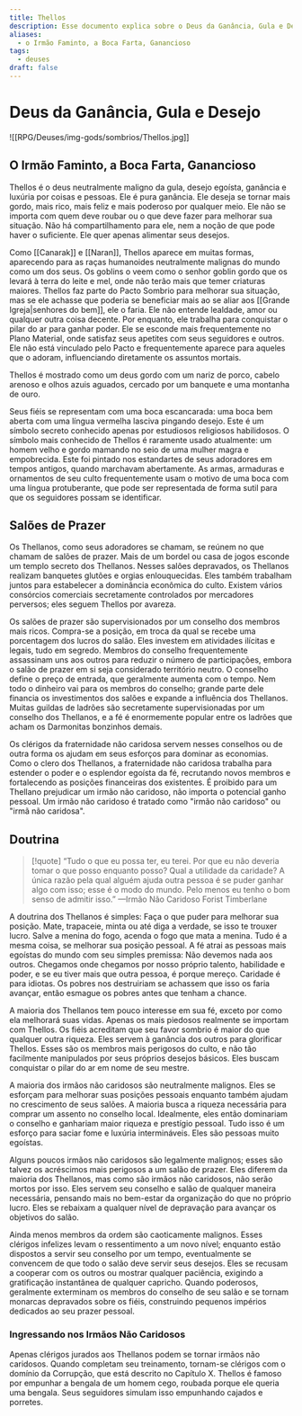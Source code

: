 ```yaml
---
title: Thellos
description: Esse documento explica sobre o Deus da Ganância, Gula e Desejo
aliases:
  - o Irmão Faminto, a Boca Farta, Ganancioso
tags:
  - deuses
draft: false
---
```

# Deus da Ganância, Gula e Desejo
![[RPG/Deuses/img-gods/sombrios/Thellos.jpg]]

## O Irmão Faminto, a Boca Farta, Ganancioso

Thellos é o deus neutralmente maligno da gula, desejo egoísta, ganância e luxúria por coisas e pessoas. Ele é pura ganância. Ele deseja se tornar mais gordo, mais rico, mais feliz e mais poderoso por qualquer meio. Ele não se importa com quem deve roubar ou o que deve fazer para melhorar sua situação. Não há compartilhamento para ele, nem a noção de que pode haver o suficiente. Ele quer apenas alimentar seus desejos.

Como [[Canarak]] e [[Naran]], Thellos aparece em muitas formas, aparecendo para as raças humanoides neutralmente malignas do mundo como um dos seus. Os goblins o veem como o senhor goblin gordo que os levará à terra do leite e mel, onde não terão mais que temer criaturas maiores. Thellos faz parte do Pacto Sombrio para melhorar sua situação, mas se ele achasse que poderia se beneficiar mais ao se aliar aos [[Grande Igreja|senhores do bem]], ele o faria. Ele não entende lealdade, amor ou qualquer outra coisa decente. Por enquanto, ele trabalha para conquistar o pilar do ar para ganhar poder. Ele se esconde mais frequentemente no Plano Material, onde satisfaz seus apetites com seus seguidores e outros. Ele não está vinculado pelo Pacto e frequentemente aparece para aqueles que o adoram, influenciando diretamente os assuntos mortais.

Thellos é mostrado como um deus gordo com um nariz de porco, cabelo arenoso e olhos azuis aguados, cercado por um banquete e uma montanha de ouro.

Seus fiéis se representam com uma boca escancarada: uma boca bem aberta com uma língua vermelha lasciva pingando desejo. Este é um símbolo secreto conhecido apenas por estudiosos religiosos habilidosos. O símbolo mais conhecido de Thellos é raramente usado atualmente: um homem velho e gordo mamando no seio de uma mulher magra e empobrecida. Este foi pintado nos estandartes de seus adoradores em tempos antigos, quando marchavam abertamente. As armas, armaduras e ornamentos de seu culto frequentemente usam o motivo de uma boca com uma língua protuberante, que pode ser representada de forma sutil para que os seguidores possam se identificar.

## Salões de Prazer
Os Thellanos, como seus adoradores se chamam, se reúnem no que chamam de salões de prazer. Mais de um bordel ou casa de jogos esconde um templo secreto dos Thellanos. Nesses salões depravados, os Thellanos realizam banquetes glutões e orgias enlouquecidas. Eles também trabalham juntos para estabelecer a dominância econômica do culto. Existem vários consórcios comerciais secretamente controlados por mercadores perversos; eles seguem Thellos por avareza.

Os salões de prazer são supervisionados por um conselho dos membros mais ricos. Compra-se a posição, em troca da qual se recebe uma porcentagem dos lucros do salão. Eles investem em atividades ilícitas e legais, tudo em segredo. Membros do conselho frequentemente assassinam uns aos outros para reduzir o número de participações, embora o salão de prazer em si seja considerado território neutro. O conselho define o preço de entrada, que geralmente aumenta com o tempo. Nem todo o dinheiro vai para os membros do conselho; grande parte dele financia os investimentos dos salões e expande a influência dos Thellanos. Muitas guildas de ladrões são secretamente supervisionadas por um conselho dos Thellanos, e a fé é enormemente popular entre os ladrões que acham os Darmonitas bonzinhos demais.

Os clérigos da fraternidade não caridosa servem nesses conselhos ou de outra forma os ajudam em seus esforços para dominar as economias. Como o clero dos Thellanos, a fraternidade não caridosa trabalha para estender o poder e o esplendor egoísta da fé, recrutando novos membros e fortalecendo as posições financeiras dos existentes. É proibido para um Thellano prejudicar um irmão não caridoso, não importa o potencial ganho pessoal. Um irmão não caridoso é tratado como "irmão não caridoso" ou "irmã não caridosa".

## Doutrina
> [!quote] “Tudo o que eu possa ter, eu terei. Por que eu não deveria tomar o que posso enquanto posso? Qual a utilidade da caridade? A única razão pela qual alguém ajuda outra pessoa é se puder ganhar algo com isso; esse é o modo do mundo. Pelo menos eu tenho o bom senso de admitir isso.”
—Irmão Não Caridoso Forist Timberlane

A doutrina dos Thellanos é simples: Faça o que puder para melhorar sua posição. Mate, trapaceie, minta ou até diga a verdade, se isso te trouxer lucro. Salve a menina do fogo, acenda o fogo que mata a menina. Tudo é a mesma coisa, se melhorar sua posição pessoal. A fé atrai as pessoas mais egoístas do mundo com seu simples premissa: Não devemos nada aos outros. Chegamos onde chegamos por nosso próprio talento, habilidade e poder, e se eu tiver mais que outra pessoa, é porque mereço. Caridade é para idiotas. Os pobres nos destruiriam se achassem que isso os faria avançar, então esmague os pobres antes que tenham a chance.

A maioria dos Thellanos tem pouco interesse em sua fé, exceto por como ela melhorará suas vidas. Apenas os mais piedosos realmente se importam com Thellos. Os fiéis acreditam que seu favor sombrio é maior do que qualquer outra riqueza. Eles servem à ganância dos outros para glorificar Thellos. Esses são os membros mais perigosos do culto, e não tão facilmente manipulados por seus próprios desejos básicos. Eles buscam conquistar o pilar do ar em nome de seu mestre.

A maioria dos irmãos não caridosos são neutralmente malignos. Eles se esforçam para melhorar suas posições pessoais enquanto também ajudam no crescimento de seus salões. A maioria busca a riqueza necessária para comprar um assento no conselho local. Idealmente, eles então dominariam o conselho e ganhariam maior riqueza e prestígio pessoal. Tudo isso é um esforço para saciar fome e luxúria intermináveis. Eles são pessoas muito egoístas.

Alguns poucos irmãos não caridosos são legalmente malignos; esses são talvez os acréscimos mais perigosos a um salão de prazer. Eles diferem da maioria dos Thellanos, mas como são irmãos não caridosos, não serão mortos por isso. Eles servem seu conselho e salão de qualquer maneira necessária, pensando mais no bem-estar da organização do que no próprio lucro. Eles se rebaixam a qualquer nível de depravação para avançar os objetivos do salão.

Ainda menos membros da ordem são caoticamente malignos. Esses clérigos infelizes levam o ressentimento a um novo nível; enquanto estão dispostos a servir seu conselho por um tempo, eventualmente se convencem de que todo o salão deve servir seus desejos. Eles se recusam a cooperar com os outros ou mostrar qualquer paciência, exigindo a gratificação instantânea de qualquer capricho. Quando poderosos, geralmente exterminam os membros do conselho de seu salão e se tornam monarcas depravados sobre os fiéis, construindo pequenos impérios dedicados ao seu prazer pessoal.

### Ingressando nos Irmãos Não Caridosos
Apenas clérigos jurados aos Thellanos podem se tornar irmãos não caridosos. Quando completam seu treinamento, tornam-se clérigos com o domínio da Corrupção, que está descrito no Capítulo X. Thellos é famoso por empunhar a bengala de um homem cego, roubada porque ele queria uma bengala. Seus seguidores simulam isso empunhando cajados e porretes.
